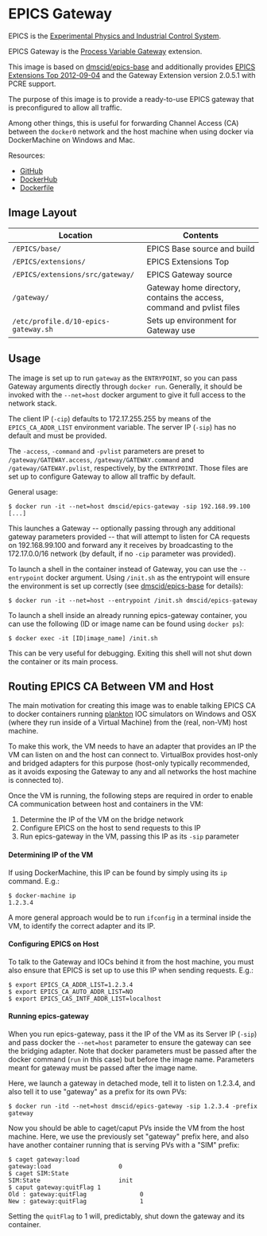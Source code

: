 # EPICS Gateway

EPICS is the [Experimental Physics and Industrial Control System](http://www.aps.anl.gov/epics/).

EPICS Gateway is the [Process Variable Gateway](http://www.aps.anl.gov/epics/extensions/gateway/) extension.

This image is based on [dmscid/epics-base](https://hub.docker.com/r/dmscid/epics-base/) and additionally provides [EPICS Extensions Top 2012-09-04](https://www.aps.anl.gov/epics/download/extensions/index.php) and the Gateway Extension version 2.0.5.1 with PCRE support.

The purpose of this image is to provide a ready-to-use EPICS gateway that is preconfigured to allow all traffic.

Among other things, this is useful for forwarding Channel Access (CA) between the `docker0` network and the host machine when using docker via DockerMachine on Windows and Mac.

Resources:
- [GitHub](https://github.com/DMSC-Instrument-Data/plankton-misc/tree/master/docker/epics-gateway)
- [DockerHub](https://hub.docker.com/r/dmscid/epics-gateway/)
- [Dockerfile](https://github.com/DMSC-Instrument-Data/plankton-misc/blob/master/docker/epics-gateway/Dockerfile)


## Image Layout

Location | Contents
-------- | --------
`/EPICS/base/` | EPICS Base source and build
`/EPICS/extensions/` | EPICS Extensions Top
`/EPICS/extensions/src/gateway/` | EPICS Gateway source
`/gateway/` | Gateway home directory, contains the access, command and pvlist files
`/etc/profile.d/10-epics-gateway.sh` | Sets up environment for Gateway use


## Usage

The image is set up to run `gateway` as the `ENTRYPOINT`, so you can pass Gateway arguments directly through `docker run`. Generally, it should be invoked with the `--net=host` docker argument to give it full access to the network stack.

The client IP (`-cip`) defaults to 172.17.255.255 by means of the `EPICS_CA_ADDR_LIST` environment variable. The server IP (`-sip`) has no default and must be provided.

The `-access`, `-command` and `-pvlist` parameters are preset to `/gateway/GATEWAY.access`, `/gateway/GATEWAY.command` and `/gateway/GATEWAY.pvlist`, respectively, by the `ENTRYPOINT`. Those files are set up to configure Gateway to allow all traffic by default.

General usage:
```
$ docker run -it --net=host dmscid/epics-gateway -sip 192.168.99.100 [...]
```

This launches a Gateway -- optionally passing through any additional gateway parameters provided -- that will attempt to listen for CA requests on 192.168.99.100 and forward any it receives by broadcasting to the 172.17.0.0/16 network (by default, if no `-cip` parameter was provided).

To launch a shell in the container instead of Gateway, you can use the `--entrypoint` docker argument. Using `/init.sh` as the entrypoint will ensure the environment is set up correctly (see [dmscid/epics-base](https://hub.docker.com/r/dmscid/epics-base/) for details):
```
$ docker run -it --net=host --entrypoint /init.sh dmscid/epics-gateway
```

To launch a shell inside an already running epics-gateway container, you can use the following (ID or image name can be found using `docker ps`):
```
$ docker exec -it [ID|image_name] /init.sh
```
This can be very useful for debugging. Exiting this shell will not shut down the container or its main process.

## Routing EPICS CA Between VM and Host

The main motivation for creating this image was to enable talking EPICS CA to docker containers running [plankton](https://hub.docker.com/r/dmscid/plankton/) IOC simulators on Windows and OSX (where they run inside of a Virtual Machine) from the (real, non-VM) host machine.

To make this work, the VM needs to have an adapter that provides an IP the VM can listen on and the host can connect to. VirtualBox provides host-only and bridged adapters for this purpose (host-only typically recommended, as it avoids exposing the Gateway to any and all networks the host machine is connected to).

Once the VM is running, the following steps are required in order to enable CA communication between host and containers in the VM:

1. Determine the IP of the VM on the bridge network
2. Configure EPICS on the host to send requests to this IP
3. Run epics-gateway in the VM, passing this IP as its `-sip` parameter

#### Determining IP of the VM

If using DockerMachine, this IP can be found by simply using its `ip` command. E.g.:
```
$ docker-machine ip
1.2.3.4
```

A more general approach would be to run `ifconfig` in a terminal inside the VM, to identify the correct adapter and its IP.

#### Configuring EPICS on Host

To talk to the Gateway and IOCs behind it from the host machine, you must also ensure that EPICS is set up to use this IP when sending requests. E.g.:
```
$ export EPICS_CA_ADDR_LIST=1.2.3.4
$ export EPICS_CA_AUTO_ADDR_LIST=NO
$ export EPICS_CAS_INTF_ADDR_LIST=localhost
```

#### Running epics-gateway

When you run epics-gateway, pass it the IP of the VM as its Server IP (`-sip`) and pass docker the `--net=host` parameter to ensure the gateway can see the bridging adapter. Note that docker parameters must be passed after the docker command (`run` in this case) but before the image name. Parameters meant for gateway must be passed after the image name.

Here, we launch a gateway in detached mode, tell it to listen on 1.2.3.4, and also tell it to use "gateway" as a prefix for its own PVs:
```
$ docker run -itd --net=host dmscid/epics-gateway -sip 1.2.3.4 -prefix gateway
```

Now you should be able to caget/caput PVs inside the VM from the host machine. Here, we use the previously set "gateway" prefix here, and also have another container running that is serving PVs with a "SIM" prefix:
```
$ caget gateway:load
gateway:load                   0
$ caget SIM:State
SIM:State                      init
$ caput gateway:quitFlag 1
Old : gateway:quitFlag               0
New : gateway:quitFlag               1
```
Setting the `quitFlag` to 1 will, predictably, shut down the gateway and its container.

